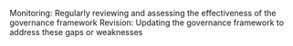 Monitoring: Regularly reviewing and assessing the effectiveness of the governance framework
Revision: Updating the governance framework to address these gaps or weaknesses